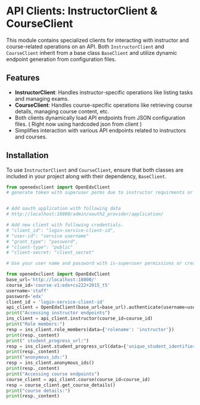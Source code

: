 # API Clients: InstructorClient & CourseClient

This module contains specialized clients for interacting with instructor and course-related operations on an API. Both `InstructorClient` and `CourseClient` inherit from a base class `BaseClient` and utilize dynamic endpoint generation from configuration files.

## Features

- **InstructorClient**: Handles instructor-specific operations like listing tasks and managing exams.
- **CourseClient**: Handles course-specific operations like retrieving course details, managing course content, etc.
- Both clients dynamically load API endpoints from JSON configuration files. ( Right now using hardcoded json from client )
- Simplifies interaction with various API endpoints related to instructors and courses.

## Installation

To use `InstructorClient` and `CourseClient`, ensure that both classes are included in your project along with their dependency, `BaseClient`.

```python
from openedxclient import OpenEdxClient
# generate token with superuser perms due to instructor requirments or give proper role in courseroles tables.


# Add oauth application with following data
# http://localhost:18000/admin/oauth2_provider/application/

# Add new client with following credentials.
# "client_id": "login-service-client-id",
# "user-id": "service username"
# "grant_type": "password",
# "client-type": "public"
# "client-secret: "client_secret"

# Use your user name and password with is-superuser permissions or create a role in course access roles

from openedxclient import OpenEdxClient
base_url='http://localhost:18000/'
course_id='course-v1:edx+cs222+2015_t5'
username='staff'
password='edx'
client_id = 'login-service-client-id'
api_client = OpenEdxClient(base_url=base_url).authenticate(username=username, password=password, client_id=client_id)
print("Accessing instructor endpoints")
ins_client = api_client.instructor(course_id=course_id)
print("Role members:")
resp = ins_client.role_members(data={'rolename': 'instructor'})
print(resp._content)
print(" student_progress_url:")
resp = ins_client.student_progress_url(data={'unique_student_identifier': 'staff@example.com'})
print(resp._content)
print("anonymous_ids:")
resp = ins_client.anonymous_ids()
print(resp._content)
print("Accessing course endpoints")
course_client = api_client.course(course_id=course_id)
resp = course_client.get_course_details()
print("course details:")
print(resp._content)


